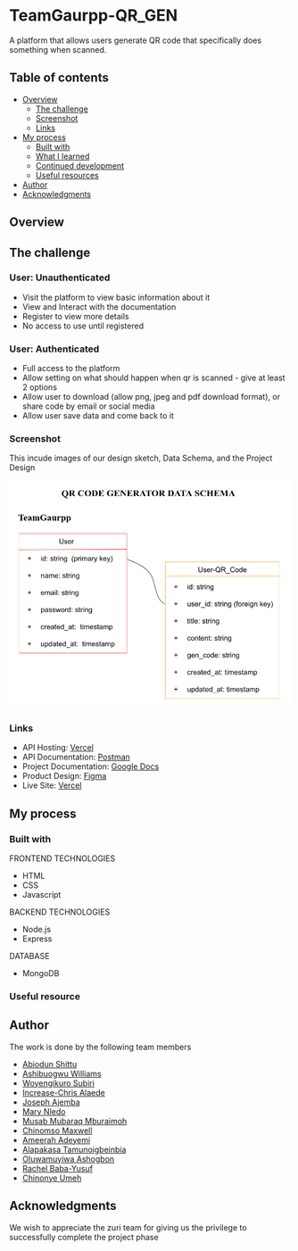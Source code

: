 # TeamGaurpp-QR_GEN
A platform that allows users generate QR code that specifically does something when scanned.

## Table of contents

- [Overview](#overview)
  - [The challenge](#the-challenge)
  - [Screenshot](#screenshot)
  - [Links](#links)
- [My process](#my-process)
  - [Built with](#built-with)
  - [What I learned](#what-i-learned)
  - [Continued development](#continued-development)
  - [Useful resources](#useful-resources)
- [Author](#author)
- [Acknowledgments](#acknowledgments)

## Overview

## The challenge

### User: Unauthenticated
  - Visit the platform to view basic information about it
  - View and Interact with the documentation
  - Register to view more details
  - No access to use until registered
### User: Authenticated
  - Full access to the platform
  - Allow setting on what should happen when qr is scanned - give at least 2 options
  - Allow user to download (allow png, jpeg and pdf download format), or share code by email or social media
  - Allow user save data and come back to it


### Screenshot
This incude images of our design sketch, Data Schema, and the Project Design

![](frontend/assets/image/png/data-schema.png)

### Links
- API Hosting: [Vercel](https://qr-gen-api.vercel.app/)
- API Documentation: [Postman](https://documenter.getpostman.com/view/21176038/2s8YzTUi4G)
- Project Documentation: [Google Docs](https://docs.google.com/document/d/18CAtGBg1heat-YJ4IQunDS9CSKkP0nGVW6gGXbUZv3c/edit?usp=sharing)
- Product Design: [Figma](https://www.figma.com/file/WruzpDxJXAqq1OaNuUHhy6/QR-Generator?node-id=0%3A1&t=SUIgIh20EmQ72Mpq-0)
- Live Site: [Vercel](https://qr-gen-app.vercel.app/)

## My process

### Built with

FRONTEND TECHNOLOGIES
- HTML
- CSS
- Javascript

BACKEND TECHNOLOGIES
- Node.js
- Express

DATABASE
- MongoDB

### Useful resource

## Author
The work is done by the following team members

 - [Abiodun Shittu](https://www.github.com/Abiodun-Shittu)
 - [Ashibuogwu Williams](https://www.github.com/wbizmo)
 - [Woyengikuro Subiri](https://www.github.com/Kurolinks)
 - [Increase-Chris Alaede](https://www.github.com/Ra-Kim)
 - [Joseph Ajemba](https://www.github.com/Scotcee)
 - [Mary Nledo](https://www.github.com/MaryJaneFrances)
 - [Musab Mubaraq Mburaimoh](https://www.github.com/kingmusab-tmt)
 - [Chinomso Maxwell](https://www.github.com/Maxlizzy)
 - [Ameerah Adeyemi](https://www.github.com/Ameerah10)
 - [Alapakasa Tamunoigbeinbia](https://www.github.com/Alapakasa11)
 - [Oluwamuyiwa Ashogbon](https://www.github.com/Ekstasee007)
 - [Rachel Baba-Yusuf](https://www.github.com/Awesomerach)
 - [Chinonye Umeh](https://www.github.com/Umeh-Chinonye)



## Acknowledgments

We wish to appreciate the zuri team for giving us the privilege to successfully complete the project phase 

